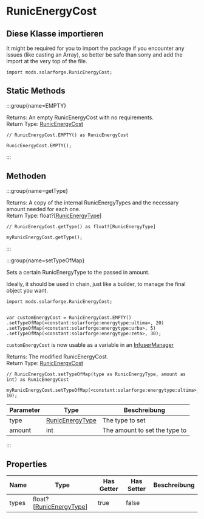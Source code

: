 # RunicEnergyCost

## Diese Klasse importieren

It might be required for you to import the package if you encounter any issues (like casting an Array), so better be safe than sorry and add the import at the very top of the file.
```zenscript
import mods.solarforge.RunicEnergyCost;
```


## Static Methods

:::group{name=EMPTY}



Returns: An empty RunicEnergyCost with no requirements.  
Return Type: [RunicEnergyCost](/mods/SolarCraft/Type/RunicEnergyCost)

```zenscript
// RunicEnergyCost.EMPTY() as RunicEnergyCost

RunicEnergyCost.EMPTY();
```

:::

## Methoden

:::group{name=getType}



Returns: A copy of the internal RunicEnergyTypes and the necessary amount needed for each one.  
Return Type: float?[[RunicEnergyType](/mods/SolarCraft/Type/RunicEnergyType)]

```zenscript
// RunicEnergyCost.getType() as float?[RunicEnergyType]

myRunicEnergyCost.getType();
```

:::

:::group{name=setTypeOfMap}

Sets a certain RunicEnergyType to the passed in amount.

 Ideally, it should be used in chain, just like a builder, to manage the final object you want.

 ```zenscript
 import mods.solarforge.RunicEnergyCost;


 var customEnergyCost = RunicEnergyCost.EMPTY()
 .setTypeOfMap(<constant:solarforge:energytype:ultima>, 20)
 .setTypeOfMap(<constant:solarforge:energytype:urba>, 5)
 .setTypeOfMap(<constant:solarforge:energytype:zeta>, 30);

 ```

 `customEnergyCost` is now usable as a variable in an [InfuserManager](/mods/SolarCraft/InfuserManager)

Returns: The modified RunicEnergyCost.  
Return Type: [RunicEnergyCost](/mods/SolarCraft/Type/RunicEnergyCost)

```zenscript
// RunicEnergyCost.setTypeOfMap(type as RunicEnergyType, amount as int) as RunicEnergyCost

myRunicEnergyCost.setTypeOfMap(<constant:solarforge:energytype:ultima>, 10);
```

| Parameter | Type                                                     | Beschreibung                  |
| --------- | -------------------------------------------------------- | ----------------------------- |
| type      | [RunicEnergyType](/mods/SolarCraft/Type/RunicEnergyType) | The type to set               |
| amount    | int                                                      | The amount to set the type to |


:::


## Properties

| Name  | Type                                                             | Has Getter | Has Setter | Beschreibung |
| ----- | ---------------------------------------------------------------- | ---------- | ---------- | ------------ |
| types | float?[[RunicEnergyType](/mods/SolarCraft/Type/RunicEnergyType)] | true       | false      |              |

